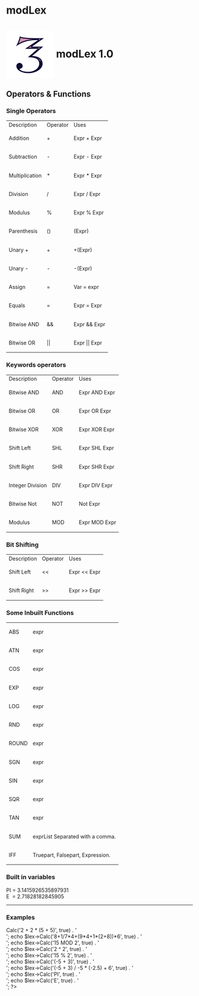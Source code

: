 # modLex

<h1><img style="vertical-align:middle;" src="./favicon.png" /> modLex 1.0</h1>
	<h2>Operators &amp; Functions</h2>
	<h3>Single Operators</h3>
	<table class="table">
		<tbody>
			<tr>
				<td class="table__heading">
					Description
				</td>
				<td class="table__heading">
					Operator
				</td>
				<td class="table__heading">
					Uses
				</td>
			</tr>
			<tr>
				<td class="table__content">
					<p>Addition</p>
				</td>
				<td class="table__content">
					<p>+</p>
				</td>
				<td class="table__content">
					<p>Expr + Expr</p>
				</td>
			</tr>
			<tr>
				<td class="table__content">
					<p>Subtraction</p>
				</td>
				<td class="table__content">
					<p>-</p>
				</td>
				<td class="table__content">
					<p>Expr - Expr</p>
				</td>
			</tr>
			<tr>
				<td class="table__content">
					<p>Multiplication</p>
				</td>
				<td class="table__content">
					<p>*</p>
				</td>
				<td class="table__content">
					<p>Expr * Expr</p>
				</td>
			</tr>
			<tr>
				<td class="table__content">
					<p>Division</p>
				</td>
				<td class="table__content">
					<p>/</p>
				</td>
				<td class="table__content">
					<p>Expr / Expr</p>
				</td>
			</tr>
			<tr>
				<td class="table__content">
					<p>Modulus</p>
				</td>
				<td class="table__content">
					<p>%</p>
				</td>
				<td class="table__content">
					<p>Expr % Expr</p>
				</td>
			</tr>
			<tr>
				<td class="table__content">
					<p>Parenthesis</p>
				</td>
				<td class="table__content">
					<p>()</p>
				</td>
				<td class="table__content">
					<p>(Expr)</p>
				</td>
			</tr>
			<tr>
				<td class="table__content">
					<p>Unary +</p>
				</td>
				<td class="table__content">
					<p>+</p>
				</td>
				<td class="table__content">
					<p>+(Expr)</p>
				</td>
			</tr>
			<tr>
				<td class="table__content">
					<p>Unary -</p>
				</td>
				<td class="table__content">
					<p>-</p>
				</td>
				<td class="table__content">
					<p>-(Expr)</p>
				</td>
			</tr>
			<tr>
				<td class="table__content">
					<p>Assign</p>
				</td>
				<td class="table__content">
					<p>=</p>
				</td>
				<td class="table__content">
					<p>Var = expr</p>
				</td>
			</tr>
			<tr>
				<td class="table__content">
					<p>Equals</p>
				</td>
				<td class="table__content">
					<p>=</p>
				</td>
				<td class="table__content">
					<p>Expr = Expr</p>
				</td>
			</tr>
			<tr>
				<td class="table__content">
					<p>Bitwise AND</p>
				</td>
				<td class="table__content">
					<p>&amp;&amp;</p>
				</td>
				<td class="table__content">
					<p>Expr &amp;&amp; Expr</p>
				</td>
			</tr>
			<tr>
				<td class="table__content">
					<p>Bitwise OR</p>
				</td>
				<td class="table__content">
					<p>||</p>
				</td>
				<td class="table__content">
					<p>Expr || Expr</p>
				</td>
			</tr>
		</tbody>
	</table>
	<h3>Keywords operators</h3>
	<table class="table">
		<tbody>
			<tr>
				<td class="table__heading">
					Description
				</td>
				<td class="table__heading">
					Operator
				</td>
				<td class="table__heading">
					Uses
				</td>
			</tr>
			<tr>
				<td class="table__content">
					<p>Bitwise AND</p>
				</td>
				<td class="table__content">
					<p>AND</p>
				</td>
				<td class="table__content">
					<p>Expr AND Expr</p>
				</td>
			</tr>
			<tr>
				<td class="table__content">
					<p>Bitwise OR</p>
				</td>
				<td class="table__content">
					<p>OR</p>
				</td>
				<td class="table__content">
					<p>Expr OR Expr</p>
				</td>
			</tr>
			<tr>
				<td class="table__content">
					<p>Bitwise XOR</p>
				</td>
				<td class="table__content">
					<p>XOR</p>
				</td>
				<td class="table__content">
					<p>Expr XOR Expr</p>
				</td>
			</tr>
			<tr>
				<td class="table__content">
					<p>Shift Left</p>
				</td>
				<td class="table__content">
					<p>SHL</p>
				</td>
				<td class="table__content">
					<p>Expr SHL Expr</p>
				</td>
			</tr>
			<tr>
				<td class="table__content">
					<p>Shift Right</p>
				</td>
				<td class="table__content">
					<p>SHR</p>
				</td>
				<td class="table__content">
					<p>Expr SHR Expr</p>
				</td>
			</tr>
			<tr>
				<td class="table__content">
					<p>Integer Division</p>
				</td>
				<td class="table__content">
					<p>DIV</p>
				</td>
				<td class="table__content">
					<p>Expr DIV Expr</p>
				</td>
			</tr>
			<tr>
				<td class="table__content">
					<p>Bitwise Not</p>
				</td>
				<td class="table__content">
					<p>NOT</p>
				</td>
				<td class="table__content">
					<p>Not Expr</p>
				</td>
			</tr>
			<tr>
				<td class="table__content">
					<p>Modulus</p>
				</td>
				<td class="table__content">
					<p>MOD</p>
				</td>
				<td class="table__content">
					<p>Expr MOD Expr</p>
				</td>
			</tr>
		</tbody>
	</table>
	<h3>Bit Shifting</h3>
	<table class="table">
		<tbody>
			<tr>
				<td class="table__heading">
					Description
				</td>
				<td class="table__heading">
					Operator
				</td>
				<td class="table__heading">
					Uses
				</td>
			</tr>
			<tr>
				<td class="table__content">
					<p>Shift Left</p>
				</td>
				<td class="table__content">
					<p>&lt;&lt;&nbsp;</p>
				</td>
				<td class="table__content">
					<p>Expr &lt;&lt; Expr</p>
				</td>
			</tr>
			<tr>
				<td class="table__content">
					<p>Shift Right</p>
				</td>
				<td class="table__content">
					<p>&gt;&gt;&nbsp;</p>
				</td>
				<td class="table__content">
					<p>Expr &gt;&gt; Expr</p>
				</td>
			</tr>
		</tbody>
	</table>
	<h3>Some Inbuilt Functions</h3>
	<table class="table">
		<tbody>
			<tr>
				<td class="table__content">
					<p>ABS</p>
				</td>
				<td class="table__content">
					<p>expr</p>
				</td>
			</tr>
			<tr>
				<td class="table__content">
					<p>ATN</p>
				</td>
				<td class="table__content">
					<p>expr</p>
				</td>
			</tr>
			<tr>
				<td class="table__content">
					<p>COS</p>
				</td>
				<td class="table__content">
					<p>expr</p>
				</td>
			</tr>
			<tr>
				<td class="table__content">
					<p>EXP</p>
				</td>
				<td class="table__content">
					<p>expr</p>
				</td>
			</tr>
			<tr>
				<td class="table__content">
					<p>LOG</p>
				</td>
				<td class="table__content">
					<p>expr</p>
				</td>
			</tr>
			<tr>
				<td class="table__content">
					<p>RND</p>
				</td>
				<td class="table__content">
					<p>expr</p>
				</td>
			</tr>
			<tr>
				<td class="table__content">
					<p>ROUND</p>
				</td>
				<td class="table__content">
					<p>expr</p>
				</td>
			</tr>
			<tr>
				<td class="table__content">
					<p>SGN</p>
				</td>
				<td class="table__content">
					<p>expr</p>
				</td>
			</tr>
			<tr>
				<td class="table__content">
					<p>SIN</p>
				</td>
				<td class="table__content">
					<p>expr</p>
				</td>
			</tr>
			<tr>
				<td class="table__content">
					<p>SQR</p>
				</td>
				<td class="table__content">
					<p>expr</p>
				</td>
			</tr>
			<tr>
				<td class="table__content">
					<p>TAN</p>
				</td>
				<td class="table__content">
					<p>expr</p>
				</td>
			</tr>
			<tr>
				<td class="table__content">
					<p>SUM</p>
				</td>
				<td class="table__content">
					<p>exprList Separated with a comma.</p>
				</td>
			</tr>
			<tr>
				<td class="table__content">
					<p>IFF</p>
				</td>
				<td class="table__content">
					<p>Truepart, Falsepart, Expression.</p>
				</td>
			</tr>
		</tbody>
	</table>	
	<h3>Built in variables</h3>
	PI = 3.1415926535897931<br />
	E&nbsp; = 2.71828182845905
	<hr>
	<h3>Examples</h3>

<?php

require_once('./modLex.php');

$lex = new LexMath();

echo $lex->Calc('2 + 2 * (5 + 5)', true) . '<br />';
echo $lex->Calc('8+1/7*4+(9*4+1*(2+8))*6', true) . '<br />';
echo $lex->Calc('15 MOD 2', true) . '<br />';
echo $lex->Calc('2 ^ 2', true) . '<br />';
echo $lex->Calc('15 % 2', true) . '<br />';
echo $lex->Calc('(-5 + 3)', true) . '<br />';
echo $lex->Calc('(-5 + 3) / -5 * (-2.5) + 6', true) . '<br />';
echo $lex->Calc('PI', true) . '<br />';
echo $lex->Calc('E', true) . '<br />';

?>
